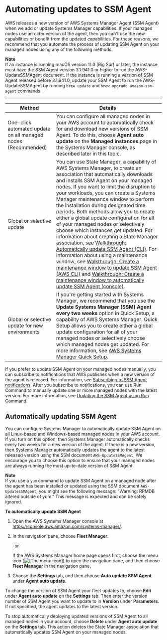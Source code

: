 # Automating updates to SSM Agent<a name="ssm-agent-automatic-updates"></a>

AWS releases a new version of AWS Systems Manager Agent \(SSM Agent\) when we add or update Systems Manager capabilities\. If your managed nodes use an older version of the agent, then you can't use the new capabilities or benefit from the updated capabilities\. For these reasons, we recommend that you automate the process of updating SSM Agent on your managed nodes using any of the following methods\.

**Note**  
If an instance is running macOS version 11\.0 \(Big Sur\) or later, the instance must have the SSM Agent version 3\.1\.941\.0 or higher to run the AWS\-UpdateSSMAgent document\. If the instance is running a version of SSM Agent released before 3\.1\.941\.0, update your SSM Agent to run the AWS\-UpdateSSMAgent by running `brew update` and `brew upgrade amazon-ssm-agent` commands\.


****  

| Method | Details | 
| --- | --- | 
|  One\-click automated update on all managed nodes \(Recommended\)  |  You can configure all managed nodes in your AWS account to automatically check for and download new versions of SSM Agent\. To do this, choose **Agent auto update** on the **Managed instances** page in the Systems Manager console, as described later in this topic\.    | 
|  Global or selective update  |  You can use State Manager, a capability of AWS Systems Manager, to create an association that automatically downloads and installs SSM Agent on your managed nodes\. If you want to limit the disruption to your workloads, you can create a Systems Manager maintenance window to perform the installation during designated time periods\. Both methods allow you to create either a global update configuration for all of your managed nodes or selectively choose which instances get updated\. For information about creating a State Manager association, see [Walkthrough: Automatically update SSM Agent \(CLI\)](sysman-state-cli.md)\. For information about using a maintenance window, see [Walkthrough: Create a maintenance window to update SSM Agent \(AWS CLI\)](mw-walkthrough-cli.md) and [Walkthrough: Create a maintenance window to automatically update SSM Agent \(console\)](mw-walkthrough-console.md)\.  | 
|  Global or selective update for new environments  |  If you're getting started with Systems Manager, we recommend that you use the **Update Systems Manager \(SSM\) Agent every two weeks** option in Quick Setup, a capability of AWS Systems Manager\. Quick Setup allows you to create either a global update configuration for all of your managed nodes or selectively choose which managed nodes get updated\. For more information, see [AWS Systems Manager Quick Setup](systems-manager-quick-setup.md)\.  | 

If you prefer to update SSM Agent on your managed nodes manually, you can subscribe to notifications that AWS publishes when a new version of the agent is released\. For information, see [Subscribing to SSM Agent notifications](ssm-agent-subscribe-notifications.md)\. After you subscribe to notifications, you can use Run Command to manually update one or more managed nodes with the latest version\. For more information, see [Updating the SSM Agent using Run Command](run-command-tutorial-update-software.md#rc-console-agentexample)\.

## Automatically updating SSM Agent<a name="ssm-agent-automatic-updates-console"></a>

You can configure Systems Manager to automatically update SSM Agent on all Linux\-based and Windows\-based managed nodes in your AWS account\. If you turn on this option, then Systems Manager automatically checks every two weeks for a new version of the agent\. If there is a new version, then Systems Manager automatically updates the agent to the latest released version using the SSM document `AWS-UpdateSSMAgent`\. We encourage you to choose this option to ensure that your managed nodes are always running the most up\-to\-date version of SSM Agent\. 

**Note**  
If you use a `yum` command to update SSM Agent on a managed node after the agent has been installed or updated using the SSM document `AWS-UpdateSSMAgent`, you might see the following message: "Warning: RPMDB altered outside of yum\." This message is expected and can be safely ignored\.

**To automatically update SSM Agent**

1. Open the AWS Systems Manager console at [https://console\.aws\.amazon\.com/systems\-manager/](https://console.aws.amazon.com/systems-manager/)\.

1. In the navigation pane, choose **Fleet Manager**\.

   \-or\-

   If the AWS Systems Manager home page opens first, choose the menu icon \(![\[The menu icon\]](http://docs.aws.amazon.com/systems-manager/latest/userguide/images/menu-icon-small.png)\) to open the navigation pane, and then choose **Fleet Manager** in the navigation pane\.

1. Choose the **Settings** tab, and then choose **Auto update SSM Agent** under **Agent auto update**\.

To change the version of SSM Agent your fleet updates to, choose **Edit** under **Agent auto update** on the **Settings** tab\. Then enter the version number of SSM Agent you want to update to in **Version** under **Parameters**\. If not specified, the agent updates to the latest version\. 

To stop automatically deploying updated versions of SSM Agent to all managed nodes in your account, choose **Delete** under **Agent auto update** on the **Settings** tab\. This action deletes the State Manager association that automatically updates SSM Agent on your managed nodes\.